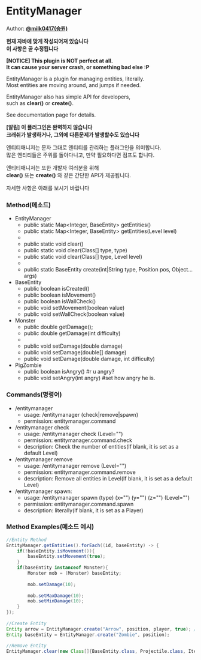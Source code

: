 # EntityManager   
  
Author: **[@milk0417(승원)](https://github.com/milk0417)**  

**현재 자바에 맞게 작성되어져 있습니다  
이 사항은 곧 수정됩니다**  
  
**[NOTICE] This plugin is NOT perfect at all.  
It can cause your server crash, or something bad else :P**
  
EntityManager is a plugin for managing entities, literally.  
Most entities are moving around, and jumps if needed.  
  
EntityManager also has simple API for developers,  
such as **clear()** or **create()**.  
  
See documentation page for details.  
  
**[알림] 이 플러그인은 완벽하지 않습니다  
크래쉬가 발생하거나, 그외에 다른문제가 발생할수도 있습니다**  
  
엔티티매니저는 문자 그대로 엔티티를 관리하는 플러그인을 의미합니다.  
많은 엔티티들은 주위를 돌아다니고, 만약 필요하다면 점프도 합니다.  

엔티티매니저는 또한 개발자 여러분을 위해  
**clear()** 또는 **create()** 와 같은 간단한 API가 제공됩니다.  
  
자세한 사항은 아래를 보시기 바랍니다

### Method(메소드)
  * EntityManager
    * public static Map<Integer, BaseEntity> getEntities()
    * public static Map<Integer, BaseEntity> getEntities(Level level)
    * 
    * public static void clear()
    * public static void clear(Class[] type, type)
    * public static void clear(Class[] type, Level level)
    * 
    * public static BaseEntity create(int|String type, Position pos, Object... args)
  * BaseEntity
    * public boolean isCreated()
    * public boolean isMovement()
    * public boolean isWallCheck()
    * public void setMovement(boolean value)
    * public void setWallCheck(boolean value)
  * Monster
    * public double getDamage();
    * public double getDamage(int difficulty)
    * 
    * public void setDamage(double damage)
    * public void setDamage(double[] damage)
    * public void setDamage(double damage, int difficulty)
  * PigZombie
    * public boolean isAngry() #r u angry?
    * public void setAngry(int angry) #set how angry he is.  
  
### Commands(명령어)
  * /entitymanager
    * usage: /entitymanager (check|remove|spawn)
    * permission: entitymanager.command
  * /entitymanager check
    * usage: /entitymanager check (Level="")
    * permission: entitymanager.command.check
    * description: Check the number of entities(If blank, it is set as a default Level)
  * /entitymanager remove
    * usage: /entitymanager remove (Level="")
    * permission: entitymanager.command.remove
    * description: Remove all entities in Level(If blank, it is set as a default Level)
  * /entitymanager spawn:
    * usage: /entitymanager spawn (type) (x="") (y="") (z="") (Level="")
    * permission: entitymanager.command.spawn
    * description: literally(If blank, it is set as a Player)

### Method Examples(메소드 예시)
``` java  
//Entity Method  
EntityManager.getEntities().forEach((id, baseEntity) -> {  
    if(!baseEntity.isMovement()){  
        baseEntity.setMovement(true);  
    }  
    if(baseEntity instanceof Monster){
        Monster mob = (Monster) baseEntity;
        
        mob.setDamage(10);
          
        mob.setMaxDamage(10);  
        mob.setMinDamage(10);  
    }  
});  
  
//Create Entity  
Entity arrow = EntityManager.create("Arrow", position, player, true); //Nukkit default Class
Entity baseEntity = EntityManager.create("Zombie", position);  
  
//Remove Entity  
EntityManager.clear(new Class[]{BaseEntity.class, Projectile.class, Item.class});  
```

